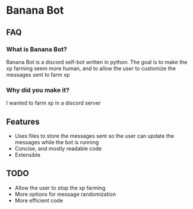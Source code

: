 # Banana Bot

## FAQ

### What is Banana Bot?

Banana Bot is a discord self-bot written in python. The goal is to make the xp farming seem more human, and to allow the user to customize the messages sent to farm xp

### Why did you make it?

I wanted to farm xp in a discord server

## Features

- Uses files to store the messages sent so the user can update the messages while the bot is running
- Concise, and mostly readable code
- Extensible

## TODO

- Allow the user to stop the xp farming
- More options for message randomization
- More efficient code
